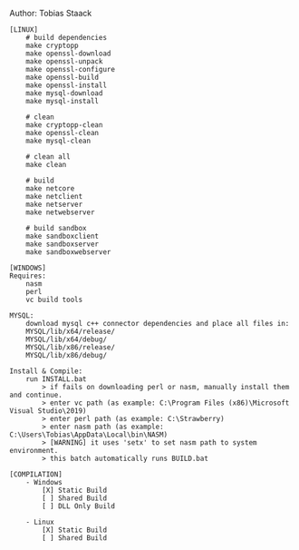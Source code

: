 Author: Tobias Staack

	[LINUX]
		# build dependencies
		make cryptopp
		make openssl-download
		make openssl-unpack
		make openssl-configure
		make openssl-build
		make openssl-install
		make mysql-download
		make mysql-install
		
		# clean
		make cryptopp-clean
		make openssl-clean
		make mysql-clean
		
		# clean all
		make clean
		
		# build
		make netcore
		make netclient
		make netserver
		make netwebserver
		
		# build sandbox
		make sandboxclient
		make sandboxserver
		make sandboxwebserver
	
	[WINDOWS]
	Requires:
		nasm
		perl
		vc build tools
	
	MYSQL:
		download mysql c++ connector dependencies and place all files in:
		MYSQL/lib/x64/release/
		MYSQL/lib/x64/debug/
		MYSQL/lib/x86/release/
		MYSQL/lib/x86/debug/
		
	Install & Compile:
		run INSTALL.bat
			> if fails on downloading perl or nasm, manually install them and continue.
			> enter vc path (as example: C:\Program Files (x86)\Microsoft Visual Studio\2019)
			> enter perl path (as example: C:\Strawberry)
			> enter nasm path (as example: C:\Users\Tobias\AppData\Local\bin\NASM)
			> [WARNING] it uses 'setx' to set nasm path to system environment.
			> this batch automatically runs BUILD.bat
	
	[COMPILATION]
		- Windows
			[X] Static Build
  			[ ] Shared Build
  			[ ] DLL Only Build
		
		- Linux
			[X] Static Build
  			[ ] Shared Build
